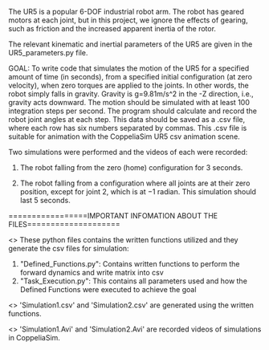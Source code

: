 The UR5 is a popular 6-DOF industrial robot arm.  The robot has geared motors at each joint, but in this project, we ignore the effects of gearing, such as friction and the increased apparent inertia of the rotor.

The relevant kinematic and inertial parameters of the UR5 are given in the UR5_parameters.py file.

GOAL: To write code that simulates the motion of the UR5 for a specified amount of time (in seconds), from a specified initial configuration (at zero velocity), when zero torques are applied to the joints.  In other words, the robot simply falls in gravity. Gravity is g=9.81m/s^2 in the -Z direction, i.e., gravity acts downward. The motion should be simulated with at least 100 integration steps per second.  The program should calculate and record the robot joint angles at each step. This data should be saved as a .csv file, where each row has six numbers separated by commas. This .csv file is suitable for animation with the CoppeliaSim UR5 csv animation scene.

Two simulations were performed and the videos of each were recorded:

1.  The robot falling from the zero (home) configuration for 3 seconds.

2.  The robot falling from a configuration where all joints are at their zero position, except for joint 2, which is at −1 radian.  This simulation should last 5 seconds.

=================IMPORTANT INFOMATION ABOUT THE FILES====================

<> These python files contains the written functions utilized and they generate the csv files for simulation:
1. "Defined_Functions.py": Contains written functions to perform the forward dynamics and write matrix into csv 
2. "Task_Execution.py": This contains all parameters used and how the Defined Functions were executed to achieve the goal

<> 'Simulation1.csv' and 'Simulation2.csv' are generated using the written functions.

<> 'Simulation1.Avi' and 'Simulation2.Avi' are recorded videos of simulations in CoppeliaSim.